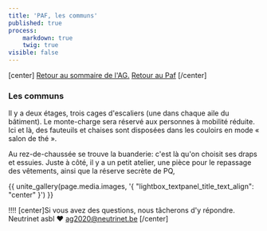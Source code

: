 ```yaml
---
title: 'PAF, les communs'
published: true
process:
    markdown: true
    twig: true
visible: false
---
```


[center]
[Retour au sommaire de l'AG.](/ag2020?classes=btn,btn-primary) [Retour au Paf](/ag2020/paf/lieu?classes=btn,btn-error)
[/center]

### Les communs

Il y a deux étages, trois cages d'escaliers (une dans chaque aile du bâtiment). Le monte-charge sera réservé aux personnes à mobilité réduite. Ici et là, des fauteuils et chaises sont disposées dans les couloirs en mode « salon de thé ».

Au rez-de-chaussée se trouve la buanderie: c'est là qu'on choisit ses draps et essuies. Juste à côté, il y a un petit atelier, une pièce pour le repassage des vêtements, ainsi que la réserve secrète de PQ, 

<p>{{ unite_gallery(page.media.images, '{ "lightbox_textpanel_title_text_align": "center" }') }}</p>

!!!! [center]Si vous avez des questions, nous tâcherons d'y répondre.</br>Neutrinet asbl ♥ <a href="mailto:ag2020@neutrinet.be?subject=[AGFFDN2020] Le lieu et son accessibilité&body=Étant passé par la page décrivant le lieu, j'ai l'une ou l'autre question remarque ou commentaire.%0D%0A%0D%0A%0D%0A">ag2020@neutrinet.be</a> [/center]
